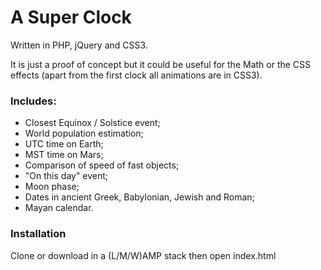 # A Super Clock

Written in PHP, jQuery and CSS3.

It is just a proof of concept but it could be useful for the Math or the CSS effects (apart from the first clock all animations are in CSS3).

### Includes:
- Closest Equinox / Solstice event;
- World population estimation;
- UTC time on Earth;
- MST time on Mars;
- Comparison of speed of fast objects;
- "On this day" event;
- Moon phase;
- Dates in ancient Greek, Babylonian, Jewish and Roman;
- Mayan calendar.

### Installation

Clone or download in a (L/M/W)AMP stack then open index.html